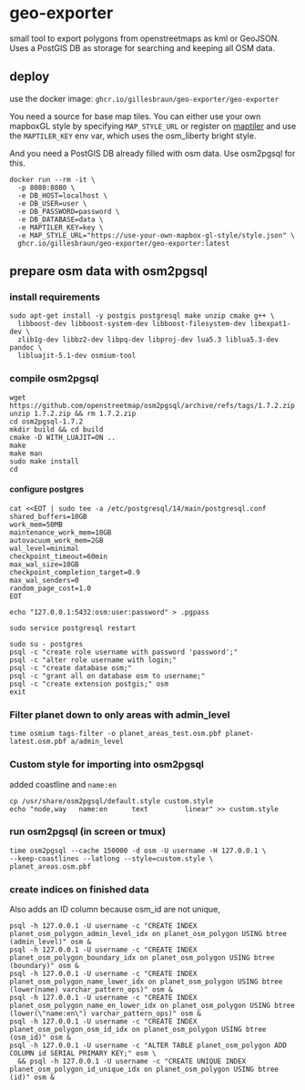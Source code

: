 # geo-exporter

small tool to export polygons from openstreetmaps as kml or GeoJSON.
Uses a PostGIS DB as storage for searching and keeping all OSM data.

## deploy

use the docker image: `ghcr.io/gillesbraun/geo-exporter/geo-exporter`

You need a source for base map tiles.
You can either use your own mapboxGL style by specifying `MAP_STYLE_URL` 
or register on [maptiler](https://cloud.maptiler.com/account/keys/) and use
the `MAPTILER_KEY` env var, which uses the osm_liberty bright style.

And you need a PostGIS DB already filled with osm data. Use osm2pgsql for this.

```
docker run --rm -it \
  -p 8080:8080 \
  -e DB_HOST=localhost \
  -e DB_USER=user \
  -e DB_PASSWORD=password \
  -e DB_DATABASE=data \
  -e MAPTILER_KEY=key \
  -e MAP_STYLE_URL="https://use-your-own-mapbox-gl-style/style.json" \
  ghcr.io/gillesbraun/geo-exporter/geo-exporter:latest
```

## prepare osm data with osm2pgsql

### install requirements

```shell
sudo apt-get install -y postgis postgresql make unzip cmake g++ \ 
  libboost-dev libboost-system-dev libboost-filesystem-dev libexpat1-dev \ 
  zlib1g-dev libbz2-dev libpq-dev libproj-dev lua5.3 liblua5.3-dev pandoc \ 
  libluajit-5.1-dev osmium-tool
```
### compile osm2pgsql

```shell
wget https://github.com/openstreetmap/osm2pgsql/archive/refs/tags/1.7.2.zip
unzip 1.7.2.zip && rm 1.7.2.zip
cd osm2pgsql-1.7.2
mkdir build && cd build
cmake -D WITH_LUAJIT=ON ..
make
make man
sudo make install
cd
```

#### configure postgres

```shell
cat <<EOT | sudo tee -a /etc/postgresql/14/main/postgresql.conf
shared_buffers=10GB
work_mem=50MB
maintenance_work_mem=10GB
autovacuum_work_mem=2GB
wal_level=minimal
checkpoint_timeout=60min
max_wal_size=10GB
checkpoint_completion_target=0.9
max_wal_senders=0
random_page_cost=1.0
EOT

echo "127.0.0.1:5432:osm:user:password" > .pgpass

sudo service postgresql restart

sudo su - postgres
psql -c "create role username with password 'password';"
psql -c "alter role username with login;"
psql -c "create database osm;"
psql -c "grant all on database osm to username;"
psql -c "create extension postgis;" osm
exit
```

### Filter planet down to only areas with admin_level

```shell
time osmium tags-filter -o planet_areas_test.osm.pbf planet-latest.osm.pbf a/admin_level
```

### Custom style for importing into osm2pgsql

added coastline and `name:en`

```shell
cp /usr/share/osm2pgsql/default.style custom.style
echo "node,way   name:en      text         linear" >> custom.style
```

### run osm2pgsql (in screen or tmux)

```shell
time osm2pgsql --cache 150000 -d osm -U username -H 127.0.0.1 \
--keep-coastlines --latlong --style=custom.style \
planet_areas.osm.pbf
```

### create indices on finished data

Also adds an ID column because osm_id are not unique, 

```shell
psql -h 127.0.0.1 -U username -c "CREATE INDEX planet_osm_polygon_admin_level_idx on planet_osm_polygon USING btree (admin_level)" osm &
psql -h 127.0.0.1 -U username -c "CREATE INDEX planet_osm_polygon_boundary_idx on planet_osm_polygon USING btree (boundary)" osm &
psql -h 127.0.0.1 -U username -c "CREATE INDEX planet_osm_polygon_name_lower_idx on planet_osm_polygon USING btree (lower(name) varchar_pattern_ops)" osm &
psql -h 127.0.0.1 -U username -c "CREATE INDEX planet_osm_polygon_name_en_lower_idx on planet_osm_polygon USING btree (lower(\"name:en\") varchar_pattern_ops)" osm &
psql -h 127.0.0.1 -U username -c "CREATE INDEX planet_osm_polygon_osm_id_idx on planet_osm_polygon USING btree (osm_id)" osm &
psql -h 127.0.0.1 -U username -c "ALTER TABLE planet_osm_polygon ADD COLUMN id SERIAL PRIMARY KEY;" osm \
  && psql -h 127.0.0.1 -U username -c "CREATE UNIQUE INDEX planet_osm_polygon_id_unique_idx on planet_osm_polygon USING btree (id)" osm &
```

